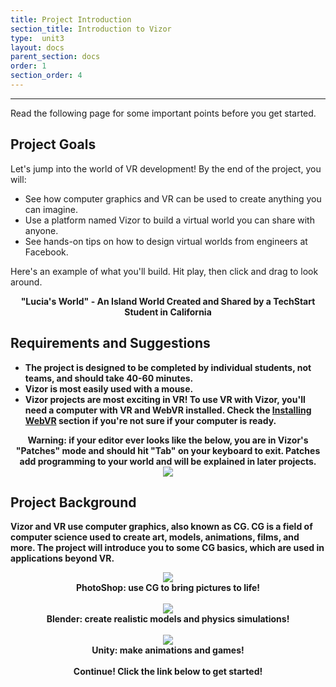 ```yaml
---
title: Project Introduction
section_title: Introduction to Vizor
type:  unit3
layout: docs
parent_section: docs
order: 1
section_order: 4
---
```

<hr>
Read the following page for some important points before you get started.


## Project Goals
Let's jump into the world of VR development! By the end of the project, you will:
* See how computer graphics and VR can be used to create anything you can imagine.
* Use a platform named Vizor to build a virtual world you can share with anyone.
* See hands-on tips on how to design virtual worlds from engineers at Facebook.

Here's an example of what you'll build. Hit play, then click and drag to look around.
<div style="text-align:center">
	<script src="//vizor.io/scripts/embed.js" data-vizorurl="//vizor.io/embed/lperez/lucia-s-world-copy" ></script>
	<strong> "Lucia's World" - An Island World Created and Shared by a TechStart Student in California
</div>

## Requirements and Suggestions

* The project is designed to be completed by individual students, not teams, and should take 40-60 minutes.
* Vizor is most easily used with a mouse.
* Vizor projects are most exciting in VR! To use VR with Vizor, you'll need a computer with VR and WebVR installed. Check the [Installing WebVR](/docs/1.0.0/introduction/installing_web_vr.html) section if you're not sure if your computer is ready.

<div class="alert_red" style="text-align:center">
  <strong>Warning: if your editor ever looks like the below, you are in Vizor's "Patches" mode and should hit "Tab" on your keyboard to exit. Patches add programming to your world and will be explained in later projects.</strong>
  <br>
  <img src="/images/docs/intro_vizor/patches.png">
</div>

## Project Background

Vizor and VR use computer graphics, also known as CG. CG is a field of computer science used to create art, models, animations, films, and more. The project will introduce you to some CG basics, which are used in applications beyond VR.

<div style="text-align:center">
	<img src="/images/docs/intro_vizor/photoshop.gif">
	<br>
	<strong> PhotoShop: use CG to bring pictures to life!  </strong>
</div>
<br>

<div style="text-align:center">
	<img src="/images/docs/intro_vizor/blender.gif">
	<br>
	<strong> Blender: create realistic models and physics simulations!  </strong>
</div>
<br>

<div style="text-align:center">
	<img src="/images/docs/intro_vizor/unity.gif">
	<br>
	<strong> Unity: make animations and games!</strong>
</div>
<br>

<div class="alert_green" style="text-align:center">
  <strong>Continue!</strong> Click the link below to get started!
</div>